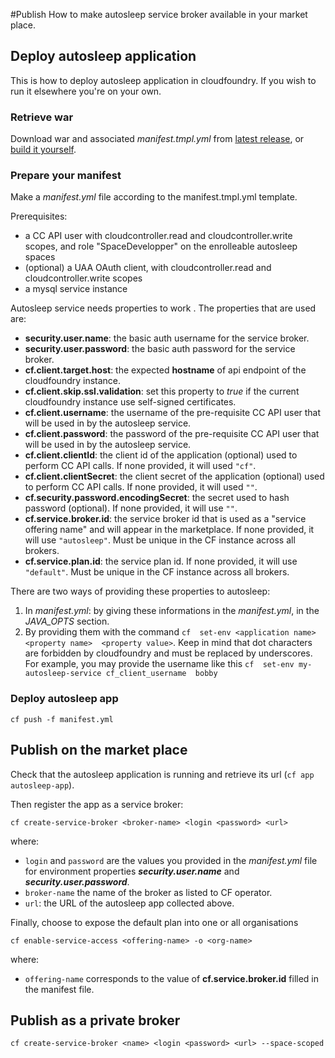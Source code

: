 #Publish
How to make autosleep service broker available in your market place.

## Deploy autosleep application
This is how to deploy autosleep application in cloudfoundry. If you wish to run it elsewhere you're on your own.
### Retrieve war
Download war and associated _manifest.tmpl.yml_ from [latest release](https://github.com/Orange-OpenSource/autosleep/releases/), or [build it yourself](build.md).
### Prepare your manifest
Make a *manifest.yml* file according to the manifest.tmpl.yml template.

Prerequisites:

* a CC API user with cloudcontroller.read and cloudcontroller.write scopes, and role "SpaceDevelopper" on the enrolleable autosleep spaces
* (optional) a UAA OAuth client, with cloudcontroller.read and cloudcontroller.write scopes
* a mysql service instance


Autosleep service needs properties to work . The properties that are used are:

- __security.user.name__: the basic auth username for the service broker.
- __security.user.password__: the basic auth password for the service broker.
- __cf.client.target.host__: the expected **hostname** of api endpoint of the cloudfoundry instance.
- __cf.client.skip.ssl.validation__: set this property to _true_ if the current cloudfoundry instance use self-signed certificates.
- __cf.client.username__: the username of the pre-requisite CC API user that will be used in by the autosleep service.
- __cf.client.password__: the password of the pre-requisite CC API user that will be used in by the autosleep service.
- __cf.client.clientId__: the client id of the application (optional) used to perform CC API calls. If none provided, it will used ```"cf"```.
- __cf.client.clientSecret__: the client secret of the application (optional) used to perform CC API calls. If none provided, it will used ```""```.
- __cf.security.password.encodingSecret__: the secret used to hash password (optional). If none provided, it will use ```""```.
- __cf.service.broker.id__: the service broker id that is used as a "service offering name" and will appear in the marketplace. If none provided, it will use ```"autosleep"```. Must be unique in the CF instance across all brokers.
- __cf.service.plan.id__: the service plan id. If none provided, it will use ```"default"```. Must be unique in the CF instance across all brokers.

There are two ways of providing these properties to autosleep:

1. In _manifest.yml_: by giving these informations in the _manifest.yml_, in the _JAVA_OPTS_ section.
2. By providing them with the command `cf  set-env <application name> <property name>  <property value>`. Keep in mind that dot characters are forbidden by cloudfoundry and must be replaced by underscores. For example, you may provide the username like this `cf  set-env my-autosleep-service cf_client_username  bobby`

### Deploy autosleep app

`
cf push -f manifest.yml
`    


## Publish on the market place
Check that the autosleep application is running and retrieve its url (`cf app autosleep-app`). 

Then register the app as a service broker:

`cf create-service-broker <broker-name> <login <password> <url>`

where:

- `login` and `password` are the values you provided in the _manifest.yml_ file for environment properties ___security.user.name___ and ___security.user.password___.
- `broker-name` the name of the broker as listed to CF operator.
- `url`: the URL of the autosleep app collected above.

Finally, choose to expose the default plan into one or all organisations

`cf enable-service-access <offering-name> -o <org-name>`

where:
- `offering-name` corresponds to the value of __cf.service.broker.id__ filled in the manifest file.

## Publish as a private broker

`cf create-service-broker <name> <login <password> <url> --space-scoped`
